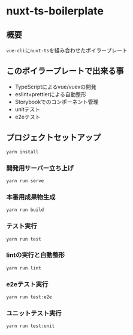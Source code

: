 # nuxt-ts-boilerplate

## 概要

`vue-cli`に`nuxt-ts`を組み合わせたボイラープレート

## このボイラープレートで出来る事

- TypeScriptによるvue/vuexの開発
- eslint+prettierによる自動整形
- Storybookでのコンポーネント管理
- unitテスト
- e2eテスト

## プロジェクトセットアップ
```
yarn install
```

### 開発用サーバー立ち上げ
```
yarn run serve
```

### 本番用成果物生成
```
yarn run build
```

### テスト実行
```
yarn run test
```

### lintの実行と自動整形
```
yarn run lint
```

### e2eテスト実行
```
yarn run test:e2e
```

### ユニットテスト実行
```
yarn run test:unit
```

